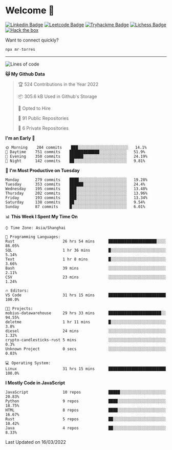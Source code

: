 # Welcome 👋

[![Linkedin Badge](https://img.shields.io/badge/-PedroTorres-blue?style=flat-square&logo=Linkedin&logoColor=white&link=https://www.linkedin.com/in/PedroTorres/)](https://www.linkedin.com/in/pedro-torres-cruz/)
[![Leetcode Badge](https://img.shields.io/badge/profile-leetcode-green)](https://leetcode.com/corfucinas/)
[![Tryhackme Badge](https://img.shields.io/badge/profile-tryhackme-blue)](https://tryhackme.com/p/Corfucinas/)
[![Lichess Badge](https://img.shields.io/badge/challenge_me-lichess-yellow)](https://lichess.org/@/Corfucinas)
[![Hack the box](https://img.shields.io/badge/hack_the_box-profile-red)](https://www.hackthebox.eu/profile/375826)

Want to connect quickly?

```javascript
npx mr-torres
```

---

<!--START_SECTION:waka-->
![Lines of code](https://img.shields.io/badge/From%20Hello%20World%20I%27ve%20Written-1.8%20million%20lines%20of%20code-blue)

**🐱 My Github Data** 

> 🏆 524 Contributions in the Year 2022
 > 
> 📦 305.6 kB Used in Github's Storage 
 > 
> 💼 Opted to Hire
 > 
> 📜 91 Public Repositories 
 > 
> 🔑 6 Private Repositories  
 > 
**I'm an Early 🐤** 

```text
🌞 Morning    204 commits    ███░░░░░░░░░░░░░░░░░░░░░░   14.1% 
🌆 Daytime    751 commits    █████████████░░░░░░░░░░░░   51.9% 
🌃 Evening    350 commits    ██████░░░░░░░░░░░░░░░░░░░   24.19% 
🌙 Night      142 commits    ██░░░░░░░░░░░░░░░░░░░░░░░   9.81%

```
📅 **I'm Most Productive on Tuesday** 

```text
Monday       279 commits    ████░░░░░░░░░░░░░░░░░░░░░   19.28% 
Tuesday      353 commits    ██████░░░░░░░░░░░░░░░░░░░   24.4% 
Wednesday    195 commits    ███░░░░░░░░░░░░░░░░░░░░░░   13.48% 
Thursday     202 commits    ███░░░░░░░░░░░░░░░░░░░░░░   13.96% 
Friday       193 commits    ███░░░░░░░░░░░░░░░░░░░░░░   13.34% 
Saturday     138 commits    ██░░░░░░░░░░░░░░░░░░░░░░░   9.54% 
Sunday       87 commits     █░░░░░░░░░░░░░░░░░░░░░░░░   6.01%

```


📊 **This Week I Spent My Time On** 

```text
⌚︎ Time Zone: Asia/Shanghai

💬 Programming Languages: 
Rust                     26 hrs 54 mins      █████████████████████░░░░   86.05% 
SQL                      1 hr 36 mins        █░░░░░░░░░░░░░░░░░░░░░░░░   5.14% 
Text                     1 hr 8 mins         █░░░░░░░░░░░░░░░░░░░░░░░░   3.66% 
Bash                     39 mins             ░░░░░░░░░░░░░░░░░░░░░░░░░   2.11% 
CSV                      23 mins             ░░░░░░░░░░░░░░░░░░░░░░░░░   1.24%

🔥 Editors: 
VS Code                  31 hrs 15 mins      █████████████████████████   100.0%

🐱‍💻 Projects: 
mobius-datawarehouse     29 hrs 33 mins      ███████████████████████░░   94.55% 
deletme                  1 hr 11 mins        █░░░░░░░░░░░░░░░░░░░░░░░░   3.8% 
diesel                   24 mins             ░░░░░░░░░░░░░░░░░░░░░░░░░   1.32% 
crypto-candlesticks-rust 5 mins              ░░░░░░░░░░░░░░░░░░░░░░░░░   0.3% 
Unknown Project          0 secs              ░░░░░░░░░░░░░░░░░░░░░░░░░   0.03%

💻 Operating System: 
Linux                    31 hrs 15 mins      █████████████████████████   100.0%

```

**I Mostly Code in JavaScript** 

```text
JavaScript               10 repos            █████░░░░░░░░░░░░░░░░░░░░   20.83% 
Python                   9 repos             ████░░░░░░░░░░░░░░░░░░░░░   18.75% 
HTML                     8 repos             ████░░░░░░░░░░░░░░░░░░░░░   16.67% 
Rust                     5 repos             ██░░░░░░░░░░░░░░░░░░░░░░░   10.42% 
Java                     4 repos             ██░░░░░░░░░░░░░░░░░░░░░░░   8.33%

```



 Last Updated on 16/03/2022
<!--END_SECTION:waka-->
